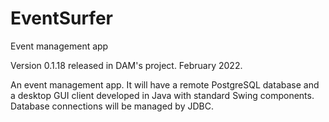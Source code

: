 # EventSurfer
Event management app

Version 0.1.18 released in DAM's project. February 2022. 

An event management app. It will have a remote PostgreSQL database and a desktop GUI client developed in Java with standard Swing components. Database connections will be managed by JDBC.

